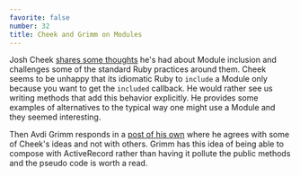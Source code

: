 ```yaml
---
favorite: false
number: 32
title: Cheek and Grimm on Modules
---
```


Josh Cheek [shares some thoughts][josh_post] he's had about Module inclusion and
challenges some of the standard Ruby practices around them. Cheek seems to be
unhappy that its idiomatic Ruby to `include` a Module only because you want to
get the `included` callback. He would rather see us writing methods that add
this behavior explicitly. He provides some examples of alternatives to the
typical way one might use a Module and they seemed interesting.

Then Avdi Grimm responds in a [post of his own][avdi_post] where he agrees with
some of Cheek's ideas and not with others. Grimm has this idea of being able to
compose with ActiveRecord rather than having it pollute the public methods and
the pseudo code is worth a read.

[josh_post]: http://blog.8thlight.com/josh-cheek/2012/02/03/modules-called-they-want-their-integrity-back.html
[avdi_post]: http://devblog.avdi.org/2012/02/03/on-module-integrity
